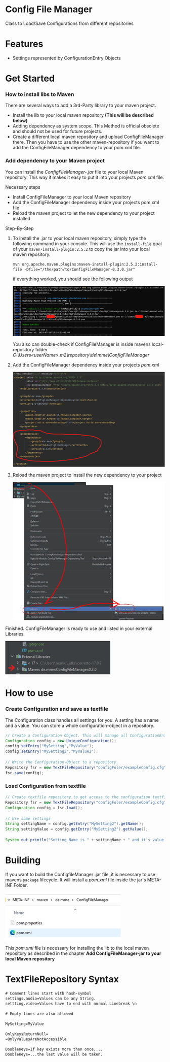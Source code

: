 # Config File Manager
Class to Load/Save Configurations from different repositories

# Features
- Settings represented by ConfigurationEntry Objects

# Get Started

### How to install libs to Maven

There are several ways to add a 3rd-Party library to your maven project.
- Install the lib to your local maven repository **(This will be described below)**
- Adding dependency as system scope. This Method is official obsolete and should not be used for future projects.
- Create a different local maven repository and upload ConfigFileManager there. 
  Then you have to use the other maven-repository if you want to add the ConfigFileManager dependency to your pom.xml file.

### Add dependency to your Maven project

You can install the _ConfigFileManager-<versionNumber>.jar_ file to your local Maven repository.
This way it makes it easy to put it into your projects _pom.xml_ file.

Necessary steps

- Install ConfigFileManager to your local Maven repository 
- Add the ConfigFileManager dependency inside your projects pom.xml file
- Reload the maven project to let the new dependency to your project installed

Step-By-Step

1. To install the .jar to your local maven repository, simply type the following command in your console. 
This will use the `install-file` goal of your `maven-install-plugin:2.5.2` to copy the jar into 
your local maven repository.

    ```
    mvn org.apache.maven.plugins:maven-install-plugin:2.5.2:install-file -Dfile="/the/path/to/ConfigFileManager-0.3.0.jar"
    ```

    if everything worked, you should see the following output

    ![maven-plugin-installation-cli.png](docs%2Fimg%2Fmaven-plugin-installation-cli.png)

    You also can double-check if ConfigFileManager is inside mavens local-repository folder 
    _C:\Users\<userName>\.m2\repository\de\mme\ConfigFileManager_

   
2. Add the ConfigFileManager dependency inside your projects _pom.xml_
    
    ![maven-dependency-installation-pom.png](docs%2Fimg%2Fmaven-dependency-installation-pom.png)

3. Reload the maven project to install the new dependency to your project

    ![maven-reload-project.jpg](docs%2Fimg%2Fmaven-reload-project.jpg)


Finished. ConfigFileManager is ready to use and listed in your external Libraries.

![ExternalLibrary-ConfigFileManager.jpg](docs%2Fimg%2FExternalLibrary-ConfigFileManager.jpg)


# How to use

### Create Configuration and save as textfile
The Configuration class handles all settings for you.
A setting has a name and a value.
You can store a whole configuration-object in a repository.

``` java
// Create a Configuration Object. This will manage all ConfigurationEntry for you
Configuration config = new UniqueConfiguration();
config.setEntry("MySetting","MyValue");
config.setEntry("MySetting2","MyValue2");

// Write the Configuration-Object to a repository.
Repository fsr = new TextFileRepository("configFoler/exampleConfig.cfg");
fsr.save(config);
```

### Load Configuration from textfile
``` java
// Create textfile repository to get access to the configuration textfile
Repository fsr = new TextFileRepository("configFoler/exampleConfig.cfg");
Configuration config = fsr.load();

// Use some settings
String settingName = config.getEntry("MySetting2").getName();
String settingValue = config.getEntry("MySetting2").getValue();

System.out.println("Setting Name is " + settingName + " and it's value is " + settingValue);

```


# Building

If you want to build the ConfigfileManager .jar file, it is necessary to use 
mavens `package` lifecycle. It will install a _pom.xml_ file inside the jar's META-INF Folder.

![METAINF-POM.jpg](docs%2Fimg%2FMETAINF-POM.jpg)

This _pom.xml_ file is necessary for installing the lib to the local 
maven repository as described in the chapter 
**Add ConfigFileManager-jar to your local Maven repository**




# TextFileRepository Syntax

```
# Comment lines start with hash-symbol
settings.audio=Values can be any String.
settting.video=Values have to end with normal Linebreak \n 

# Empty lines are also allowed

MySetting=MyValue

OnlyKeysReturnNull=
=OnlyValuesAreNotAccessible

DoubleKeys=If key exists more than once,...
DoubleKeys=...the last value will be taken.
```


